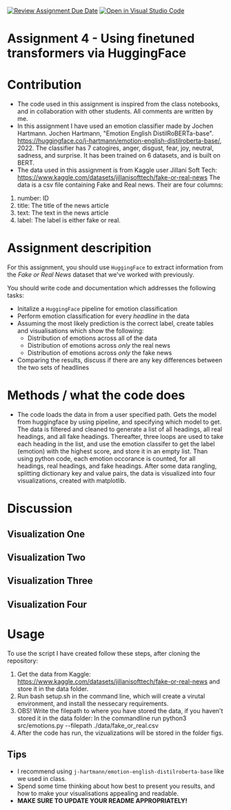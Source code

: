 [![Review Assignment Due Date](https://classroom.github.com/assets/deadline-readme-button-24ddc0f5d75046c5622901739e7c5dd533143b0c8e959d652212380cedb1ea36.svg)](https://classroom.github.com/a/BhnScEmU)
[![Open in Visual Studio Code](https://classroom.github.com/assets/open-in-vscode-718a45dd9cf7e7f842a935f5ebbe5719a5e09af4491e668f4dbf3b35d5cca122.svg)](https://classroom.github.com/online_ide?assignment_repo_id=10838452&assignment_repo_type=AssignmentRepo)

# Assignment 4 - Using finetuned transformers via HuggingFace

# Contribution 

- The code used in this assignment is inspired from the class notebooks, and in collaboration with other students. All comments are written by me. 
- In this assignment I have used an emotion classifier made by Jochen Hartmann. Jochen Hartmann, "Emotion English DistilRoBERTa-base". https://huggingface.co/j-hartmann/emotion-english-distilroberta-base/, 2022. The classifier has 7 catogires, anger, disgust, fear, joy, neutral, sadness, and surprise. It has been trained on 6 datasets, and is built on BERT. 
- The data used in this assignment is from Kaggle user Jillani Soft Tech: https://www.kaggle.com/datasets/jillanisofttech/fake-or-real-news The data is a csv file containing Fake and Real news. Their are four columns:
1. number: ID
2. title: The title of the news article
3. text: The text in the news article
4. label: The label is either fake or real. 

# Assignment descripition 

For this assignment, you should use ```HuggingFace``` to extract information from the *Fake or Real News* dataset that we've worked with previously.

You should write code and documentation which addresses the following tasks:

- Initalize a ```HuggingFace``` pipeline for emotion classification
- Perform emotion classification for every *headline* in the data
- Assuming the most likely prediction is the correct label, create tables and visualisations which show the following:
  - Distribution of emotions across all of the data
  - Distribution of emotions across *only* the real news
  - Distribution of emotions across *only* the fake news
- Comparing the results, discuss if there are any key differences between the two sets of headlines

# Methods / what the code does 

- The code loads the data in from a user specified path. Gets the model from huggingface by using pipeline, and specifying which model to get. The data is filtered and cleaned to generate a list of all headings, all real headings, and all fake headings. Thereafter, three loops are used to take each heading in the list, and use the emotion classifer to get the label (emotion) with the highest score, and store it in an empty list. Than using python code, each emotion occorance is counted, for all headings, real headings, and fake headings. After some data rangling, splitting dictionary key and value pairs, the data is visualized into four visualizations, created with matplotlib.

# Discussion

## Visualization One

## Visualization Two

## Visualization Three

## Visualization Four

# Usage

To use the script I have created follow these steps, after cloning the repository:

1. Get the data from Kaggle: https://www.kaggle.com/datasets/jillanisofttech/fake-or-real-news and store it in the data folder.
2. Run bash setup.sh in the command line, which will create a virutal environment, and install the nessecary requirements. 
3. OBS! Write the filepath to where you have stored the data, if you haven't stored it in the data folder: In the commandline run python3 src/emotions.py --filepath ./data/fake_or_real.csv
4. After the code has run, the vizualizations will be stored in the folder figs.



## Tips
- I recommend using ```j-hartmann/emotion-english-distilroberta-base``` like we used in class.
- Spend some time thinking about how best to present you results, and how to make your visualisations appealing and readable.
- **MAKE SURE TO UPDATE YOUR README APPROPRIATELY!**
